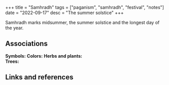 +++
title = "Samhradh"
tags = ["paganism", "samhradh", "festival", "notes"]
date = "2022-09-17"
desc = "The summer solstice"
+++

Samhradh marks midsummer, the summer solstice and the longest day of the year.

## Associations

**Symbols:**
**Colors:**
**Herbs and plants:**  
**Trees:**

## Links and references
